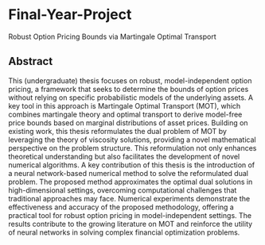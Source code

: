 # Final-Year-Project
Robust Option Pricing Bounds via Martingale Optimal Transport
## Abstract
This (undergraduate) thesis focuses on robust, model-independent option pricing, a framework that seeks to determine the bounds of option prices without relying on specific probabilistic models of the underlying assets. A key tool in this approach is Martingale Optimal Transport (MOT), which combines martingale theory and optimal transport to derive model-free price bounds based on marginal distributions of asset prices. Building on existing work, this thesis reformulates the dual problem of MOT by leveraging the theory of viscosity solutions, providing a novel mathematical perspective on the problem structure. This reformulation not only enhances theoretical understanding but also facilitates the development of novel numerical algorithms. A key contribution of this thesis is the introduction of a neural network-based numerical method to solve the reformulated dual problem. The proposed method approximates the optimal dual solutions in high-dimensional settings, overcoming computational challenges that traditional approaches may face. Numerical experiments demonstrate the effectiveness and accuracy of the proposed methodology, offering a practical tool for robust option pricing in model-independent settings. The results contribute to the growing literature on MOT and reinforce the utility of neural networks in solving complex financial optimization problems.
